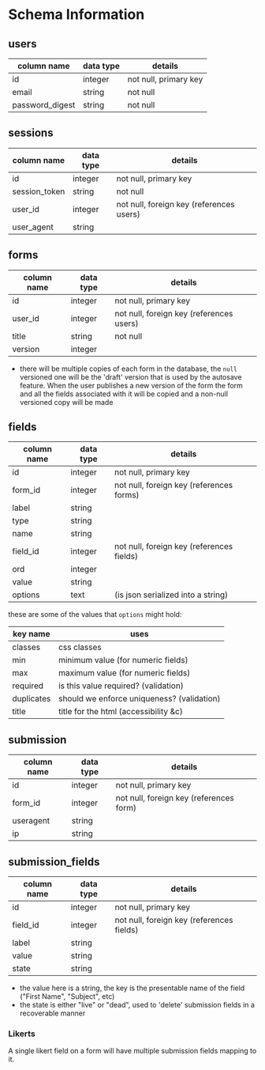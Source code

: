 # Schema Information

## users
column name     | data type | details
----------------|-----------|-----------------------
id              | integer   | not null, primary key
email           | string    | not null
password_digest | string    | not null

## sessions
column name     | data type | details
----------------|-----------|-----------------------
id              | integer   | not null, primary key
session_token   | string    | not null
user_id         | integer   | not null, foreign key (references users)
user_agent      | string    |

## forms
column name | data type | details
------------|-----------|-----------------------
id          | integer   | not null, primary key
user_id     | integer   | not null, foreign key (references users)
title       | string    | not null
version     | integer   |

* there will be multiple copies of each form in the database, the `null`
versioned one will be the 'draft' version that is used by the autosave feature.
When the user publishes a new version of the form the form and all the fields
associated with it will be copied and a non-null versioned copy will be made

## fields
column name | data type | details
------------|-----------|-----------------------
id          | integer   | not null, primary key
form_id     | integer   | not null, foreign key (references forms)
label       | string    |
type        | string    |
name        | string    |
field_id    | integer   | not null, foreign key (references fields)
ord         | integer   |
value       | string    |
options     | text      | (is json serialized into a string)


these are some of the values that `options` might hold:

key name   | uses
-----------|----------
classes    | css classes
min        | minimum value (for numeric fields)
max        | maximum value (for numeric fields)
required   | is this value required? (validation)
duplicates | should we enforce uniqueness? (validation)
title      | title for the html (accessibility &c)

## submission
column name | data type | details
------------|-----------|-----------------------
id          | integer   | not null, primary key
form_id     | integer   | not null, foreign key (references form)
useragent   | string    |
ip          | string    |


## submission_fields
column name | data type | details
------------|-----------|-----------------------
id          | integer   | not null, primary key
field_id    | integer   | not null, foreign key (references fields)
label       | string    |
value       | string    |
state       | string    |

* the value here is a string, the key is the presentable
name of the field ("First Name", "Subject", etc)
* the state is either "live" or "dead", used to 'delete' submission fields in a
recoverable manner

### Likerts
A single likert field on a form will have multiple submission fields mapping to
it.
